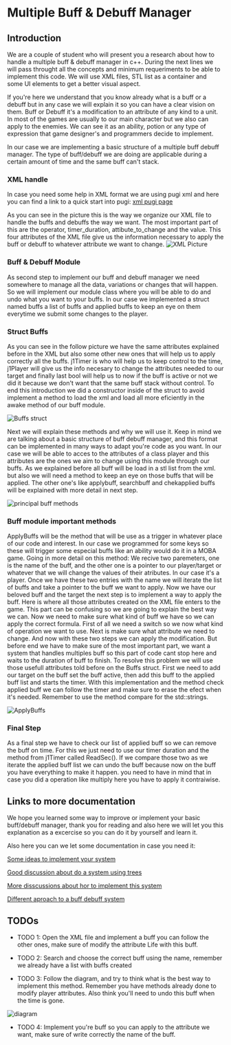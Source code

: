# Multiple Buff & Debuff Manager

## Introduction 

We are a couple of student who will present you a research about how to handle a multiple buff & debuff manager in c++. During the next lines we will pass throught all the concepts and minimum requeriments to be able to implement this code. We will use XML files, STL list as a container and some UI elements to get a better visual aspect.

If you're here we understand that you know already what is a buff or a debuff but in any case we will explain it so you can have a clear vision on them. Buff or Debuff it's a modification to an attribute of any kind to a unit. In most of the games are usually to our main character but we also can apply to the enemies. We can see it as an ability, potion or any type of expression that game designer's and programmers decide to implement. 

In our case we are implementing a basic structure of a multiple buff debuff manager. The type of buff/debuff we are doing are applicable during a certain amount of time and the same buff can't stack.

### XML handle
In case you need some help in XML format we are using pugi xml and here you can find a link to a quick start into pugi: [xml pugi page](http://pugixml.org/docs/quickstart.html)

As you can see in the picture this is the way we organize our XML file to handle the buffs and debuffs the way we want. The most important part of this are the operator, timer_duration, attibute_to_change and the value. This four attributes of the XML file give us the information necessary to apply the buff or debuff to whatever attribute we want to change. 
![XML Picture](http://subirimagen.me/uploads/20170326202502.PNG)

### Buff & Debuff Module

As second step to implement our buff and debuff manager we need somewhere to manage all the data, variations or changes that will happen. So we will implement our module class where you will be able to do and undo what you want to your buffs. In our case we implemented a struct named buffs a list of buffs and applied buffs to keep an eye on them everytime we submit some changes to the player.

### Struct Buffs

As you can see in the follow picture we have the same attributes explained before in  the XML but also some other new ones that will help us to apply correctly all the buffs. j1Timer is who will help us to keep control to the time, j1Player will give us the info necesary to change the attributes needed to our target and finally last bool will help us to now if the buff is active or not we did it because we don't want that the same buff stack without control. To end this introduction we did a constructor inside of the struct to avoid implement a method to load the xml and load all more eficiently in the awake method of our buff module.

![Buffs struct](http://subirimagen.me/uploads/20170326204221.PNG)

Next we will explain these methods and why we will use it. Keep in mind we are talking about a basic structure of buff debuff manager, and this format can be implemented in many ways to adapt you're code as you want. In our case we will be able to acces to the attributes of a class player and this attributes are the ones we aim to change using this module through our buffs. As we explained before all buff will be load in a stl list from the xml. but also we will need a method to keep an eye on those buffs that will be applied. The other one's like applybuff, searchbuff and chekapplied buffs will be explained with more detail in next step. 

![principal buff methods](http://subirimagen.me/uploads/20170326214453.PNG)

### Buff module important methods

ApplyBuffs will be the method that will be use as a trigger in whatever place of our code and interest. In our case we programmed for some keys so these will trigger some especial buffs like an ability would do it in a MOBA game.
Going in more detail on this method: We recive two paremeters, one is the name of the buff, and the other one is a pointer to our player/target or whatever that we will change the values of their atributes. In our case it's a player. Once we have these two entries with the name we will iterate the list of buffs and take a pointer to the buff we want to apply. Now we have our beloved buff and the target the next step is to implement a way to apply the buff. 
Here is where all those attributes created on the XML file enters to the game. This part can be confusing so we are going to explain the best way we can. Now we need to make sure what kind of buff we have so we can apply the correct formula. First of all we need a switch so we now what kind of operation we want to use. Next is make sure what attribute we need to change. And now with these two steps we can apply the modification. 
But before end we have to make sure of the most important part, we want a system that handles multiples buff so this part of code cant stop here and waits to the duration of buff to finish. To resolve this problem we will use those usefull attributes told before on the Buffs struct. First we need to add our target on the buff set the buff active, then add this buff to the applied buff list and starts the timer. With this implementation and the method check applied buff we can follow the timer and make sure to erase the efect when it's needed. Remember to use the method compare for the std::strings. 

![ApplyBuffs](http://subirimagen.me/uploads/20170326221441.PNG)

### Final Step

As a final step we have to check our list of applied buff so we can remove the buff on time. For this we just need to use our timer duration and the method from j1Timer called ReadSec(). If we compare those two as we iterate the applied buff list we can undo the buff because now on the buff you have everything to make it happen. you need to have in mind that in case you did a operation like multiply here you have to apply it contraiwise.

## Links to more documentation

We hope you learned some way to improve or implement your basic buff/debuff manager, thank you for reading and also here we will let you this explanation as a excercise so you can do it by yourself and learn it.

Also here you can we let some documentation in case you need it:

[Some ideas to implement your system](http://gamedev.stackexchange.com/questions/29982/whats-a-way-to-implement-a-flexible-buff-debuff-system)

[Good discussion about do a system using trees](https://www.reddit.com/r/gamedev/comments/28oqft/a_question_or_two_about_code_and_a_buffdebuff/?st=j003ix80&sh=dc0acf23)

[More disscussions about hor to implement this system](https://www.gamedev.net/topic/622135-time-related-state-effects-buffsdebuffs-what-are-manageable-code-designs/)

[Different aproach to a buff debuff system](http://www.gamasutra.com/view/news/244480/Game_Design_Deep_Dive_Darkest_Dungeons_Affliction_System.php) 
 
 
## TODOs

- TODO 1: Open the XML file and implement a buff you can follow the other ones, make sure of modify the attribute Life with this buff. 

- TODO 2: Search and choose the correct buff using the name, remember we already have a list with buffs created

- TODO 3: Follow the diagram, and try to think what is the best way to implement this method. Remember you have methods already done to modify player attributes. Also think you'll need to undo this buff when the time is gone.

![diagram](http://subirimagen.me/uploads/20170327004606.png)

- TODO 4: Implement you're buff so you can apply to the attribute we want, make sure of write correctly the name of the buff.


